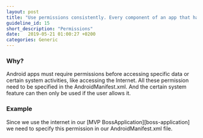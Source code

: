 ```yaml
---
layout: post
title: "Use permissions consistently. Every component of an app that has a permission must be declared also at the app level."
guideline_id: 15
short_description: "Permissions"
date:   2019-05-21 01:00:27 +0200
categories: Generic
---
```

<h3>Why?</h3>
Android apps must require permissions before accessing specific data or certain system activities, like accessing the Internet.
 All these permission need to be specified in the  AndroidManifest.xml.
  And the certain system feature can then only be used if the user allows it.
  
<h3>Example</h3>
Since we use the internet in our [MVP BossApplication][boss-application] we need to specify this permission in our AndroidManifest.xml file.

<script src="https://gist.github.com/Geertdepont/014777b09a63414769b0489d30aa80da.js"></script>

[boss-application]: https://github.com/Geertdepont/bachelor_thesis/tree/master/Bossapplication